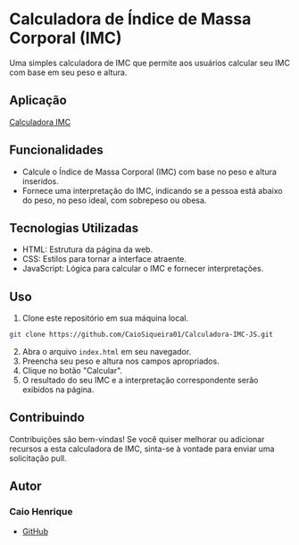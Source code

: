 # Calculadora de Índice de Massa Corporal (IMC)

Uma simples calculadora de IMC que permite aos usuários calcular seu IMC com base em seu peso e altura.

## Aplicação

[Calculadora IMC](https://calculadora-imc-js-nine.vercel.app/)

## Funcionalidades

- Calcule o Índice de Massa Corporal (IMC) com base no peso e altura inseridos.
- Fornece uma interpretação do IMC, indicando se a pessoa está abaixo do peso, no peso ideal, com sobrepeso ou obesa.

## Tecnologias Utilizadas

- HTML: Estrutura da página da web.
- CSS: Estilos para tornar a interface atraente.
- JavaScript: Lógica para calcular o IMC e fornecer interpretações.

## Uso
1. Clone este repositório em sua máquina local.
```bash
git clone https://github.com/CaioSiqueira01/Calculadora-IMC-JS.git
```
2. Abra o arquivo `index.html` em seu navegador.
3. Preencha seu peso e altura nos campos apropriados.
4. Clique no botão "Calcular".
5. O resultado do seu IMC e a interpretação correspondente serão exibidos na página.

## Contribuindo

Contribuições são bem-vindas! Se você quiser melhorar ou adicionar recursos a esta calculadora de IMC, sinta-se à vontade para enviar uma solicitação pull.

## Autor
### Caio Henrique
- [GitHub](https://github.com/CaioSiqueira01) 
